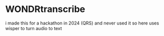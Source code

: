 # WONDRtranscribe
i made this for a hackathon in 2024 (QRS) and never used it so here uses wisper to turn audio to text
